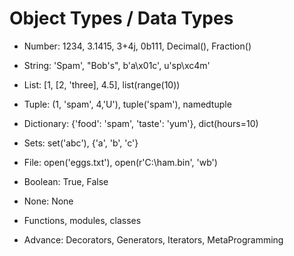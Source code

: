# Object Types / Data Types

- Number: 1234, 3.1415, 3+4j, 0b111, Decimal(), Fraction()

- String: 'Spam', "Bob's", b'a\x01c', u'sp\xc4m'

- List: [1, [2, 'three], 4.5], list(range(10))

- Tuple: (1, 'spam', 4,'U'), tuple('spam'), namedtuple

- Dictionary: {'food': 'spam', 'taste': 'yum'}, dict(hours=10)

- Sets: set('abc'), {'a', 'b', 'c'}

- File: open('eggs.txt'), open(r'C:\ham.bin', 'wb')

- Boolean: True, False

- None: None

- Functions, modules, classes

- Advance: Decorators, Generators, Iterators, MetaProgramming

